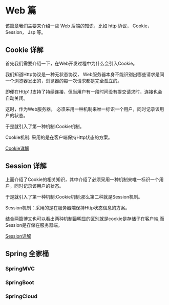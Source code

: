 # Web 篇
该篇章我们主要来介绍一些 Web 后端的知识，比如 http 协议， Cookie， Session， Jsp 等。

## Cookie 详解
首先我们需要介绍一下，在Web开发过程中为什么会引入Cookie。

我们知道Http协议是一种无状态协议， Web服务器本身不能识别出哪些请求是同一个浏览器发出的，浏览器的每一次请求都是完全孤立的。 

即便在Http1.1支持了持续连接，但当用户有一段时间没有提交请求时，连接也会自动关闭。

这时，作为Web服务器， 必须采用一种机制来唯一标识一个用户，同时记录该用户的状态。

于是就引入了第一种机制:Cookie机制。

Cookie机制: 采用的是在客户端保持Http状态的方案。

[Cookie详解](http://blog.tommyyang.cn/2017/03/13/Cookie详解-2017/)

## Session 详解
上面介绍了Cookie的相关知识，其中介绍了必须采用一种机制来唯一标识一个用户，同时记录该用户的状态。

于是就引入了第一种机制:Cookie机制;那么第二种就是Session机制。

Session机制：采用的是在服务器端保持Http状态信息的方案。

结合两篇博文也可以看出两种机制最明显的区别就是cookie是存储子在客户端,而Session是存储在服务器端。

[Session详解](http://blog.tommyyang.cn/2017/03/15/Session详解-2017/)

## Spring 全家桶

### SpringMVC

### SpringBoot

### SpringCloud
